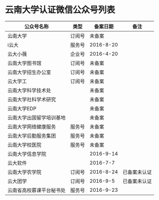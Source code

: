 # 云南大学认证微信公众号列表

| 公众号名称 | 类型 | 备案日期 | 备注 |
| --- | --- | --- | --- |
| 云南大学 | 订阅号 | 未备案 |  |
| i云大 | 服务号 | 2016-8-20 |  |
| 云大小薇 | 企业号 | 2016-4-20 |  |
| 云南大学图书馆 | 订阅号 | 未备案  |  |
| 云南大学招生办公室 | 订阅号 | 未备案  |  |
| 云大学工 | 订阅号 | 未备案  |  |
| 云南大学科学技术处 |  | 未备案  |  |
| 云南大学社科学术研究 |  | 未备案  |  |
| 云南大学EDP |  | 未备案  |  |
| 云南大学出国留学培训基地 |  | 未备案  |  |
| 云南大学网络健康服务 | 服务号 | 未备案  |  |
| 云南大学后勤服务集团 | 服务号 | 未备案  |  |
| 云南大学校医院 | 服务号 | 未备案  |  |
| 云南大学信息学院 |  | 2016-9-14 |  |
| 云大软件 |  | 2016-7-7 |  |
| 云南大学农学院 | 订阅号 | 2016-8-24 | 已备案未认证 |
| 云大团学 | 订阅号 | 2016-9-5 | 已备案未认证 |
| 云南省高校慕课平台秘书处 | 服务号 | 2016-9-23 |  |

















